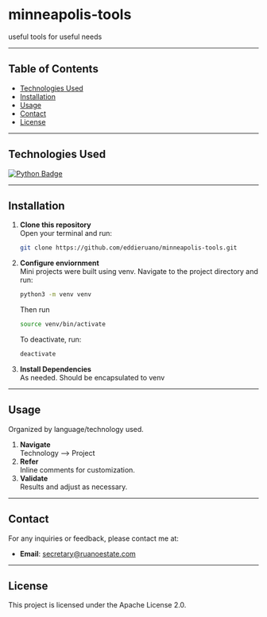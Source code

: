 # minneapolis-tools
useful tools for useful needs

---
## Table of Contents
- [Technologies Used](#technologies-used)
- [Installation](#installation)
- [Usage](#usage)
- [Contact](#contact)
- [License](#license)

---
## Technologies Used
[![Python Badge](https://img.shields.io/badge/Python-3.8+-blue?style=for-the-badge&logo=python&logoColor=white)](https://www.python.org)

---

## Installation
1. **Clone this repository**  
  Open your terminal and run:
    ````bash
    git clone https://github.com/eddieruano/minneapolis-tools.git
    ````
2. **Configure enviornment**  
  Mini projects were built using venv. Navigate to the project directory and run:
    ````bash
    python3 -m venv venv
    ````
    Then run  
    ````bash
    source venv/bin/activate
    ````    

    To deactivate, run: 
    ````bash
    deactivate
    ````
3. **Install Dependencies**   
  As needed. Should be encapsulated to venv

---

## Usage
Organized by language/technology used.
1. **Navigate**   
  Technology --> Project
2. **Refer**    
  Inline comments for customization.
3. **Validate**   
  Results and adjust as necessary.

---

## Contact
For any inquiries or feedback, please contact me at:
- **Email**: secretary@ruanoestate.com

---

## License
This project is licensed under the Apache License 2.0.